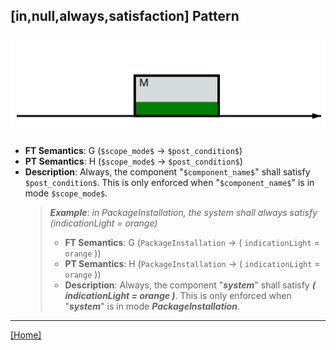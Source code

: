 ## [in,null,always,satisfaction] Pattern
![[in,null,always,satisfaction] Pattern](../../../_media/user-interface/examples/svgDiagrams/in_null_always_satisfaction.svg "[in,null,always,satisfaction] Pattern")
 * **FT Semantics**: G (`$scope_mode$` -> `$post_condition$`)
 * **PT Semantics**: H (`$scope_mode$` -> `$post_condition$`)
 * **Description**: Always, the component "`$component_name$`" shall satisfy `$post_condition$`. This is only enforced when "`$component_name$`" is in mode `$scope_mode$`.
   > **_Example_**: _in PackageInstallation,  the system shall always satisfy (indicationLight = orange)_   
   >  * **FT Semantics**: G (`PackageInstallation` -> ( `indicationLight` = `orange` ))
   >  * **PT Semantics**: H (`PackageInstallation` -> ( `indicationLight` = `orange` ))
   >  * **Description**: Always, the component "**_system_**" shall satisfy **_( indicationLight = orange )_**. This is only enforced when "**_system_**" is in mode **_PackageInstallation_**.
***
[[Home]](../semantics.md)